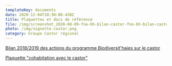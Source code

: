 ```yaml
---
templateKey: documents
date: 2020-12-04T10:30:00.430Z
title: Plaquettes et docs de référence
file: /img/screenshot_2020-08-09-fne-bh-bilan-castor-fne-bh-bilan-castor-pdf.png
photo: /img/vignette-castor.png
category: Groupe Castor régional
---
```

<a href="/img/fne-bh-bilan-castor.pdf" target="_blank">Bilan 2018/2019 des actions du programme Biodiversit'haies sur le castor</a>

<a href="/img/plaquette-castordeurasie.pdf" target="_blank">Plaquette "cohabitation avec le castor"</a>